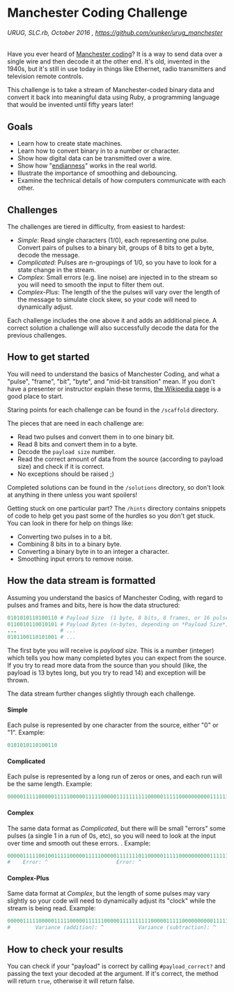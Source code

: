 # Manchester Coding Challenge
###### URUG, SLC.rb, October 2016 , https://github.com/xunker/urug_manchester

Have you ever heard of
[Manchester coding](https://en.wikipedia.org/wiki/Manchester_code)?
It is a way to send data over a single wire and then decode it at the other end.
It's old, invented in the 1940s, but it's still in use today in things like
Ethernet, radio transmitters and television remote controls.

This challenge is to take a stream of Manchester-coded binary data and convert
it back into meaningful data using Ruby, a programming language that would be
invented until fifty years later!

## Goals

* Learn how to create state machines.
* Learn how to convert binary in to a number or character.
* Show how digital data can be transmitted over a wire.
* Show how "[endianness](https://en.wikipedia.org/wiki/Endianness)" works in the
real world.
* Illustrate the importance of smoothing and debouncing.
* Examine the technical details of how computers communicate with each other.


## Challenges
The challenges are tiered in difficulty, from easiest to hardest:
  * _Simple_: Read single characters (1/0), each representing one pulse. Convert
  pairs of pulses to a binary bit, groups of 8 bits to get a byte, decode the
  message.
  * _Complicated_: Pulses are n-groupings of 1/0, so you have to look for a
  state change in the stream.
  * _Complex_: Small errors (e.g. line noise) are injected in to the stream so
  you will need to smooth the input to filter them out.
  * _Complex-Plus_: The length of the the pulses will vary over the length of
  the message to simulate clock skew, so your code will need to dynamically adjust.

Each challenge includes the one above it and adds an additional piece. A correct
solution a challenge will also successfully decode the data for the previous
challenges.

## How to get started

You will need to understand the basics of Manchester Coding, and what a "pulse",
"frame", "bit", "byte", and "mid-bit transition" mean. If you don't have a
presenter or instructor explain these terms,
[the Wikipedia page](https://en.wikipedia.org/wiki/Manchester_code) is a good
place to start.

Staring points for each challenge can be found in the `/scaffold` directory.

The pieces that are need in each challenge are:
* Read two pulses and convert them in to one binary bit.
* Read 8 bits and convert them in to a byte.
* Decode the `payload size` number.
* Read the correct amount of data from the source (according to payload size)
and check if it is correct.
* No exceptions should be raised ;)

Completed solutions can be found in the `/solutions` directory, so don't look at
anything in there unless you want spoilers!

Getting stuck on one particular part? The `/hints` directory contains snippets
of code to help get you past some of the hurdles so you don't get stuck. You can
look in there for help on things like:
  * Converting two pulses in to a bit.
  * Combining 8 bits in to a binary byte.
  * Converting a binary byte in to an integer a character.
  * Smoothing input errors to remove noise.

## How the data stream is formatted

Assuming you understand the basics of Manchester Coding, with regard to pulses
and frames and bits, here is how the data structured:

```ruby
0101010110100110 # Payload Size  (1 byte, 8 bits, 8 frames, or 16 pulses)
0110010110010101 # Payload Bytes (n-bytes, depending on *Payload Size*)
...              # ...
0101100110101001 # ...
```

The first byte you will receive is *payload size*. This is a number (integer)
which tells you how many completed bytes you can expect from the source. If you
try to read more data from the source than you should (like, the payload is 13
bytes long, but you try to read 14) and exception will be thrown.

The data stream further changes slightly through each challenge.

#### Simple

Each pulse is represented by one character from the source, either "0" or "1".
Example:

```ruby
0101010110100110
```

#### Complicated

Each pulse is represented by a long run of zeros or ones, and each run will be
the same length. Example:

```ruby
00000111110000011111000001111100000111111111100000111110000000000111111111100000
```

#### Complex

The same data format as _Complicated_, but there will be small "errors" some
pulses (a single 1 in a run of 0s, etc), so you will need to look at the input
over time and smooth out these errors. . Example:

```ruby
00000111110010011111000001111100000111111101100000111110000000000111111111100000
#    Error: ^                      Error: ^
```

#### Complex-Plus

Same data format at _Complex_, but the length of some pulses may vary slightly
so your code will need to dynamically adjust its "clock" while the stream is
being read. Example:

```ruby
00000111110000011111000001111110000011111111110000011111000000000011111111100000
#        Variance (addition): ^           Variance (subtraction): ^
```

## How to check your results

You can check if your "payload" is correct by calling `#payload_correct?` and
passing the text your decoded at the argument. If it's correct, the method
will return `true`, otherwise it will return false.
